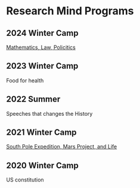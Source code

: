 
# Research Mind Programs 


## 2024 Winter Camp
[Mathematics, Law, Policitics](https://github.com/r3cubed/r3cubed.github.io/wiki/2024-Winter-Camp#2024-winter-rm-camp)

## 2023 Winter Camp
Food for health

## 2022 Summer
Speeches that changes the History

## 2021 Winter Camp
[South Pole Expedition, Mars Project, and Life](https://github.com/r3cubed/r3cubed.github.io/wiki/2024-Winter-Camp#2024-winter-rm-camp)

## 2020 Winter Camp
US constitution

<!--
**r3cubed/r3cubed** is a ✨ _special_ ✨ repository because its `README.md` (this file) appears on your GitHub profile.

Here are some ideas to get you started:

- 🔭 I’m currently working on ...
- 🌱 I’m currently learning ...
- 👯 I’m looking to collaborate on ...
- 🤔 I’m looking for help with ...
- 💬 Ask me about ...
- 📫 How to reach me: ...
- 😄 Pronouns: ...
- ⚡ Fun fact: ...
-->
